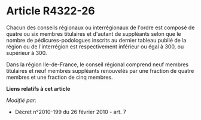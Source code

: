 # Article R4322-26

Chacun des conseils régionaux ou interrégionaux de l'ordre est composé de quatre ou six membres titulaires et d'autant de
suppléants selon que le nombre de pédicures-podologues inscrits au dernier tableau publié de la région ou de l'interrégion
est respectivement inférieur ou égal à 300, ou supérieur à 300.

Dans la région Ile-de-France, le conseil régional comprend neuf membres titulaires et neuf membres suppléants renouvelés par
une fraction de quatre membres et une fraction de cinq membres.

**Liens relatifs à cet article**

_Modifié par_:

  - Décret n°2010-199 du 26 février 2010 - art. 7
